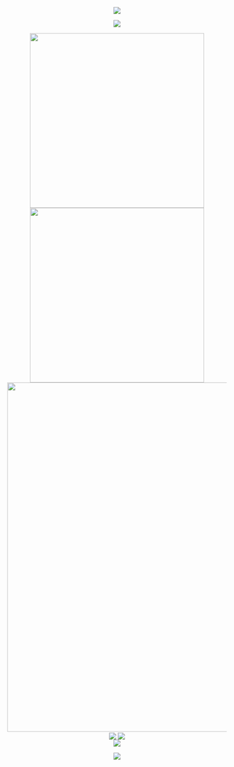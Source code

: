 <p align="center">
<img src="https://capsule-render.vercel.app/api?type=waving&color=timeGradient&height=300&&section=header&text=Good%20to%20see%20you.&fontSize=90&fontAlign=50&fontAlignY=30&desc=LetTimePassByI&descAlign=50&descSize=30&descAlignY=60&animation=twinkling" />
</p>

<p align="center">
<img src="https://readme-typing-svg.demolab.com?font=Orbitron&size=25&pause=1000&center=true&vCenter=true&random=false&width=800&lines=Welcome+to+my+GitHub+page!;A+college+student+majoring+in+computer+networking!" />
</p>

<p align="center">
<!-- https://github.com/anuraghazra/github-readme-stats -->
<img align="center" width="400" src="https://github-readme-stats.vercel.app/api?username=lettimepassby&theme=transparent&show_icons=true&hide_border=true&show=reviews&hide_title=true&hide=contribs" />
<!-- https://github.com/DenverCoder1/github-readme-streak-stats -->
<img align="center" width="400" src="https://streak-stats.demolab.com?user=lettimepassby&theme=transparent&date_format=%5BY.%5Dn.j&hide_border=true" />
<br/>
<!-- https://github.com/Ashutosh00710/github-readme-activity-graph -->
<img width="800" src="https://github-readme-activity-graph.vercel.app/graph?username=lettimepassby&theme=github-compact&hide_border=true&area=true&custom_title=Contribution%20Graph" />
<br/>
<!-- https://github.com/anuraghazra/github-readme-stats -->
<img align="center" src="https://github-readme-stats.vercel.app/api/wakatime?username=lettimepassby&theme=transparent&hide_border=true&layout=compact&langs_count=22" />
<!-- https://github.com/anuraghazra/github-readme-stats -->
<img align="center" src="https://github-readme-stats.vercel.app/api/top-langs/?username=lettimepassby&theme=transparent&hide_border=true&layout=donut-vertical&langs_count=6" />
<br/>
<!-- https://github.com/tandpfun/skill-icons -->
<img align="center" src="https://skillicons.dev/icons?i=py,c,cpp,cs,java,html,css,js,ts,md,matlab&theme=light" />
</p>

<p align="center">
<img src="https://capsule-render.vercel.app/api?type=waving&color=timeGradient&height=300&&section=footer&text=END&fontSize=90&fontAlign=50&fontAlignY=70&desc=May%20you%20never%20have%20a%20bug.&descAlign=50&descSize=30&descAlignY=40&animation=twinkling" />
</p>
